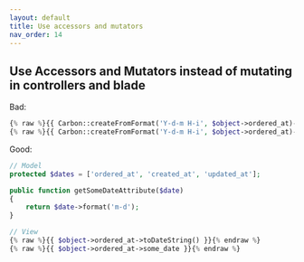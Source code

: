```yaml
---
layout: default
title: Use accessors and mutators
nav_order: 14
---
```


## Use Accessors and Mutators instead of mutating in controllers and blade

Bad:

```php
{% raw %}{{ Carbon::createFromFormat('Y-d-m H-i', $object->ordered_at)->toDateString() }}{% endraw %}
{% raw %}{{ Carbon::createFromFormat('Y-d-m H-i', $object->ordered_at)->format('m-d') }}{% endraw %}
```

Good:

```php
// Model
protected $dates = ['ordered_at', 'created_at', 'updated_at'];

public function getSomeDateAttribute($date)
{
    return $date->format('m-d');
}

// View
{% raw %}{{ $object->ordered_at->toDateString() }}{% endraw %}
{% raw %}{{ $object->ordered_at->some_date }}{% endraw %}
```
